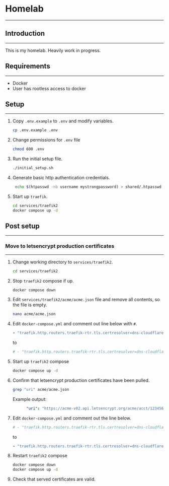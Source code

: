# Homelab

---

## Introduction

---

This is my homelab. Heavily work in progress.

## Requirements

---

- Docker
- User has rootless access to docker

## Setup

---

1. Copy `.env.example` to `.env` and modify variables.
    ```bash
    cp .env.example .env
    ```

2. Change permissions for `.env` file
    ```bash
    chmod 600 .env
    ```

3. Run the initial setup file.
    ```bash
    ./initial_setup.sh
    ```

4. Generate basic http authentication credentials.
    ```bash
     echo $(htpasswd -nb username mystrongpassword) > shared/.htpasswd
    ```

5. Start up `traefik`.
    ```bash
    cd services/traefik2
    docker compose up -d
    ```

## Post setup

---

### Move to letsencrypt production certificates

---

1. Change working directory to `services/traefik2`.
    ```bash
    cd services/traefik2
    ```

2. Stop `traefik2` compose if up.
    ```bash
    docker compose down
    ```

3. Edit `services/traefik2/acme/acme.json` file and remove all contents, so the file is empty.
    ```bash
    nano acme/acme.json
    ```

4. Edit `docker-compose.yml` and comment out line below with `#`.
    ```yml
    - "traefik.http.routers.traefik-rtr.tls.certresolver=dns-cloudflare"
    ```
    to
    ```yml
    # - "traefik.http.routers.traefik-rtr.tls.certresolver=dns-cloudflare"
    ```

5. Start up `traefik2` compose
    ```bash
    docker compose up -d
    ```

6. Confirm that letsencrypt production certificates have been pulled.
    ```bash
    grep "uri" acme/acme.json
    ```

    Example output: 

    ```yml
          "uri": "https://acme-v02.api.letsencrypt.org/acme/acct/123456789"
    ```
7. Edit `docker-compose.yml` and comment out the line below.

    ```yml
    # - "traefik.http.routers.traefik-rtr.tls.certresolver=dns-cloudflare"
    ```
    to
    ```yml
    - "traefik.http.routers.traefik-rtr.tls.certresolver=dns-cloudflare"
    ```

8. Restart `traefik2` compose
    ```bash
    docker compose down
    docker compose up -d
    ```

9. Check that served certificates are valid.